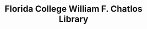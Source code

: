 ---
layout: repo
title: "Florida College William F. Chatlos Library
"
id: 1020
permalink: repos/1020/
---
